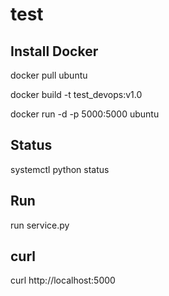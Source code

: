 # test

## Install Docker

docker pull ubuntu

docker build -t test_devops:v1.0

docker run -d -p 5000:5000 ubuntu

## Status 

systemctl python status

## Run

run service.py

## curl

curl http://localhost:5000
